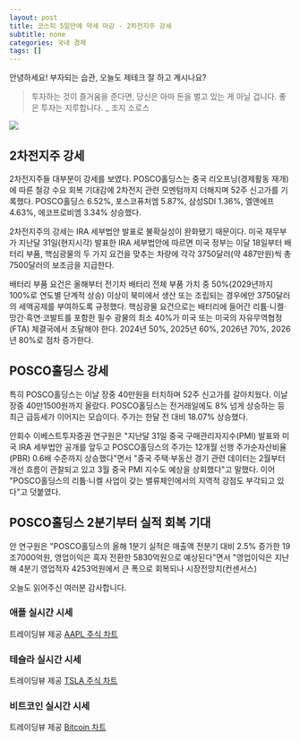 ```yaml
---
layout: post
title: 코스피 5일만에 약세 마감 - 2차전지주 강세
subtitle: none
categories: 국내 경제
tags: []
---
```


안녕하세요! 부자되는 습관, 오늘도 제테크 잘 하고 계시나요?

> 투자하는 것이 즐거움을 준다면, 당신은 아마 돈을 벌고 있는 게 아닐 겁니다. 좋은 투자는 지루합니다. _ 조지 소로스






![](https://source.unsplash.com/800x450/?luxury)

##  2차전지주 강세

2차전지주들 대부분이 강세를 보였다. POSCO홀딩스는 중국 리오프닝(경제활동 재개)에 따른 철강 수요 회복 기대감에 2차전지 관련 모멘텀까지 더해지며 52주 신고가를 기록했다. POSCO홀딩스 6.52%, 포스코퓨처엠 5.87%, 삼성SDI 1.36%, 엘앤에프 4.63%, 에코프로비엠 3.34% 상승했다. 

2차전지주의 강세는 IRA 세부법안 발표로 불확실성이 완화됐기 때문이다. 미국 재무부가 지난달 31일(현지시각) 발표한 IRA 세부법안에 따르면 미국 정부는 이달 18일부터 배터리 부품, 핵심광물의 두 가지 요건을 맞추는 차량에 각각 3750달러(약 487만원)씩 총 7500달러의 보조금을 지급한다. 

배터리 부품 요건은 올해부터 전기차 배터리 전체 부품 가치 중 50%(2029년까지 100%로 연도별 단계적 상승) 이상이 북미에서 생산 또는 조립되는 경우에만 3750달러의 세액공제를 부여하도록 규정했다. 핵심광물 요건으로는 배터리에 들어간 리튬·니켈·망간·흑연·코발트를 포함한 필수 광물의 최소 40%가 미국 또는 미국의 자유무역협정(FTA) 체결국에서 조달해야 한다. 2024년 50%, 2025년 60%, 2026년 70%, 2026년 80%로 점차 증가한다.

## POSCO홀딩스 강세

특히 POSCO홀딩스는 이날 장중 40만원을 터치하며 52주 신고가를 갈아치웠다. 이날 장중 40만1500원까지 올랐다. POSCO홀딩스는 전거래일에도 8% 넘게 상승하는 등 최근 급등세가 이어지는 모습이다. 주가는 한달 전 대비 18.07% 상승했다.

안회수 이베스트투자증권 연구원은 "지난달 31일 중국 구매관리자지수(PMI) 발표와 미국 IRA 세부법안 공개를 앞두고 POSCO홀딩스의 주가는 12개월 선행 주가순자산비율(PBR) 0.6배 수준까지 상승했다"면서 "중국 주택·부동산 경기 관련 데이터는 2월부터 개선 흐름이 관찰되고 있고 3월 중국 PMI 지수도 예상을 상회했다"고 말했다. 이어 "POSCO홀딩스의 리튬·니켈 사업이 갖는 밸류체인에서의 지역적 강점도 부각되고 있다"고 덧붙였다.

## POSCO홀딩스 2분기부터 실적 회복 기대

안 연구원은 "POSCO홀딩스의 올해 1분기 실적은 매출액 전분기 대비 2.5% 증가한 19조7000억원, 영업이익은 흑자 전환한 5830억원으로 예상된다"면서 "영업이익은 지난해 4분기 영업적자 4253억원에서 큰 폭으로 회복되나 시장전망치(컨센서스)

오늘도 읽어주신 여러분 감사합니다.

### 애플 실시간 시세


<!-- TradingView Widget BEGIN -->
<div class="tradingview-widget-container">
  <div id="tradingview_6a264"></div>
  <div class="tradingview-widget-copyright">트레이딩뷰 제공 <a href="https://kr.tradingview.com/symbols/NASDAQ-AAPL/" rel="noopener" target="_blank"><span class="blue-text">AAPL 주식 차트</span></a></div>
  <script type="text/javascript" src="https://s3.tradingview.com/tv.js"></script>
  <script type="text/javascript">
  new TradingView.widget(
  {
  "autosize": true,
  "symbol": "NASDAQ:AAPL",
  "interval": "D",
  "timezone": "Asia/Seoul",
  "theme": "light",
  "style": "1",
  "locale": "kr",
  "toolbar_bg": "#f1f3f6",
  "enable_publishing": false,
  "hide_top_toolbar": true,
  "hide_legend": true,
  "save_image": false,
  "container_id": "tradingview_6a264"
}
  );
  </script>
</div>
<!-- TradingView Widget END -->


### 테슬라 실시간 시세


<!-- TradingView Widget BEGIN -->
<div class="tradingview-widget-container">
  <div id="tradingview_39d77"></div>
  <div class="tradingview-widget-copyright">트레이딩뷰 제공 <a href="https://kr.tradingview.com/symbols/NASDAQ-TSLA/" rel="noopener" target="_blank"><span class="blue-text">TSLA 주식 차트</span></a></div>
  <script type="text/javascript" src="https://s3.tradingview.com/tv.js"></script>
  <script type="text/javascript">
  new TradingView.widget(
  {
  "autosize": true,
  "symbol": "NASDAQ:TSLA",
  "interval": "D",
  "timezone": "Asia/Seoul",
  "theme": "light",
  "style": "1",
  "locale": "kr",
  "toolbar_bg": "#f1f3f6",
  "enable_publishing": false,
  "hide_top_toolbar": true,
  "hide_legend": true,
  "save_image": false,
  "container_id": "tradingview_39d77"
}
  );
  </script>
</div>
<!-- TradingView Widget END -->


### 비트코인 실시간 시세


<!-- TradingView Widget BEGIN -->
<div class="tradingview-widget-container">
  <div id="tradingview_3f91e"></div>
  <div class="tradingview-widget-copyright">트레이딩뷰 제공 <a href="https://kr.tradingview.com/symbols/BTCUSD/?exchange=BITSTAMP" rel="noopener" target="_blank"><span class="blue-text">Bitcoin 차트</span></a></div>
  <script type="text/javascript" src="https://s3.tradingview.com/tv.js"></script>
  <script type="text/javascript">
  new TradingView.widget(
  {
  "autosize": true,
  "symbol": "BITSTAMP:BTCUSD",
  "interval": "D",
  "timezone": "Asia/Seoul",
  "theme": "light",
  "style": "1",
  "locale": "kr",
  "toolbar_bg": "#f1f3f6",
  "enable_publishing": false,
  "hide_top_toolbar": true,
  "hide_legend": true,
  "save_image": false,
  "container_id": "tradingview_3f91e"
}
  );
  </script>
</div>
<!-- TradingView Widget END -->

